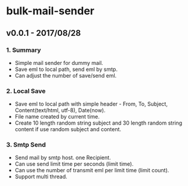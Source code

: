 # bulk-mail-sender
## v0.0.1 - 2017/08/28
### 1. Summary
- Simple mail sender for dummy mail.
- Save eml to local path, send eml by smtp.
- Can adjust the number of save/send eml.
### 2. Local Save
- Save eml to local path with simple header - From, To, Subject, Content(text/html, utf-8), Date(now).
- File name created by current time.
- Create 10 length random string subject and 30 length random string content if use random subject and content.
### 3. Smtp Send
- Send mail by smtp host. one Recipient.
- Can use send limit time per seconds (limit time).
- Can use the number of transmit eml per limit time (limit count).
- Support multi thread.
  
